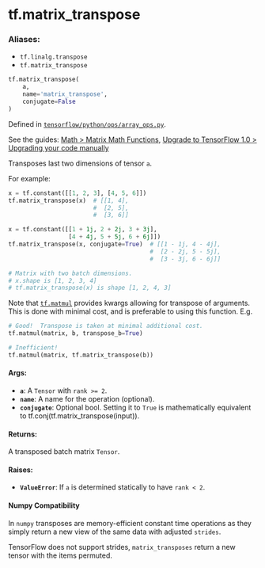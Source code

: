 <div itemscope itemtype="http://developers.google.com/ReferenceObject">
<meta itemprop="name" content="tf.matrix_transpose" />
<meta itemprop="path" content="Stable" />
</div>

# tf.matrix_transpose

### Aliases:

* `tf.linalg.transpose`
* `tf.matrix_transpose`

``` python
tf.matrix_transpose(
    a,
    name='matrix_transpose',
    conjugate=False
)
```



Defined in [`tensorflow/python/ops/array_ops.py`](https://www.tensorflow.org/code/tensorflow/python/ops/array_ops.py).

See the guides: [Math > Matrix Math Functions](../../../api_guides/python/math_ops.md#Matrix_Math_Functions), [Upgrade to TensorFlow 1.0 > Upgrading your code manually](../../../api_guides/python/upgrade.md#Upgrading_your_code_manually)

Transposes last two dimensions of tensor `a`.

For example:

```python
x = tf.constant([[1, 2, 3], [4, 5, 6]])
tf.matrix_transpose(x)  # [[1, 4],
                        #  [2, 5],
                        #  [3, 6]]

x = tf.constant([[1 + 1j, 2 + 2j, 3 + 3j],
                 [4 + 4j, 5 + 5j, 6 + 6j]])
tf.matrix_transpose(x, conjugate=True)  # [[1 - 1j, 4 - 4j],
                                        #  [2 - 2j, 5 - 5j],
                                        #  [3 - 3j, 6 - 6j]]

# Matrix with two batch dimensions.
# x.shape is [1, 2, 3, 4]
# tf.matrix_transpose(x) is shape [1, 2, 4, 3]
```

Note that <a href="../tf/matmul.md"><code>tf.matmul</code></a> provides kwargs allowing for transpose of arguments.
This is done with minimal cost, and is preferable to using this function. E.g.

```python
# Good!  Transpose is taken at minimal additional cost.
tf.matmul(matrix, b, transpose_b=True)

# Inefficient!
tf.matmul(matrix, tf.matrix_transpose(b))
```



#### Args:

* <b>`a`</b>: A `Tensor` with `rank >= 2`.
* <b>`name`</b>: A name for the operation (optional).
* <b>`conjugate`</b>: Optional bool. Setting it to `True` is mathematically equivalent
    to tf.conj(tf.matrix_transpose(input)).


#### Returns:

A transposed batch matrix `Tensor`.


#### Raises:

* <b>`ValueError`</b>:  If `a` is determined statically to have `rank < 2`.

#### Numpy Compatibility
In `numpy` transposes are memory-efficient constant time operations as they
simply return a new view of the same data with adjusted `strides`.

TensorFlow does not support strides, `matrix_transposes` return a new tensor
with the items permuted.

